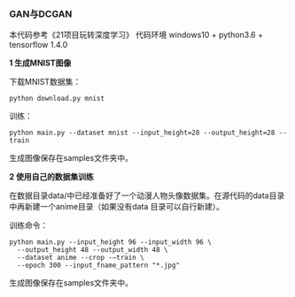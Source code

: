 ### GAN与DCGAN

本代码参考《21项目玩转深度学习》
代码环境 windows10 + python3.6 + tensorflow 1.4.0

**1 生成MNIST图像**

下载MNIST数据集：
```
python download.py mnist
```

训练：
```
python main.py --dataset mnist --input_height=28 --output_height=28 --train
```

生成图像保存在samples文件夹中。

**2 使用自己的数据集训练**

在数据目录data/中已经准备好了一个动漫人物头像数据集。在源代码的data目录中再新建一个anime目录（如果没有data 目录可以自行新建）。

训练命令：
```
python main.py --input_height 96 --input_width 96 \
  --output_height 48 --output_width 48 \
  --dataset anime --crop -–train \
  --epoch 300 --input_fname_pattern "*.jpg"
```

生成图像保存在samples文件夹中。
